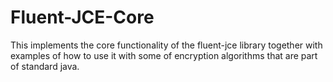 
Fluent-JCE-Core
=========================================================================

This implements the core functionality of the fluent-jce library together
with examples of how to use it with some of encryption algorithms that are
part of standard java.

